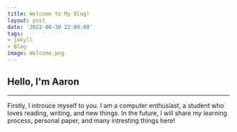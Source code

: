 ```yaml
---
title: Welcome to My Blog!
layout: post
date: '2022-08-30 22:00:00'
tags:
- jekyll
- Blog
image: Welcome.png
---
```


## Hello, I'm Aaron
---
<p>Firstly, I introuce myself to you. I am a computer enthusiast, a student who loves reading, writing, and new things.  In the future, I will share my learning process, personal paper, and many intresting things here!<p>
